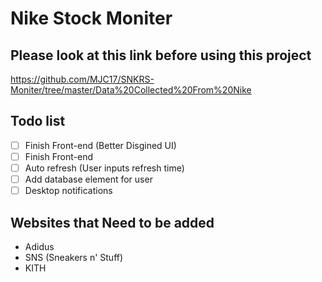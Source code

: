 # Nike Stock Moniter

## Please look at this link before using this project
https://github.com/MJC17/SNKRS-Moniter/tree/master/Data%20Collected%20From%20Nike

## Todo list
- [ ] Finish Front-end (Better Disgined UI)
- [ ] Finish Front-end
- [ ] Auto refresh (User inputs refresh time)
- [ ] Add database element for user
- [ ] Desktop notifications

## Websites that Need to be added
* Adidus
* SNS (Sneakers n' Stuff)
* KITH


